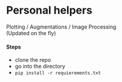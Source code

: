 # Personal helpers
  
Plotting / Augmentations / Image Processing  
(Updated on the fly)
  
#### Steps
* clone the repo
* go into the directory
* `pip install -r requierements.txt`